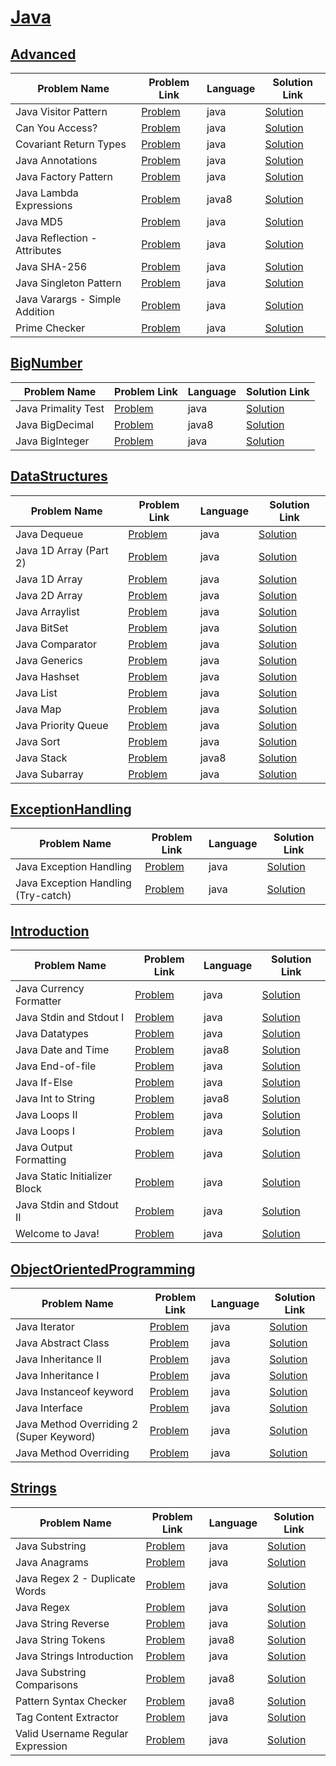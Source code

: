 # [Java](https://www.hackerrank.com/domains/java)


## [Advanced](https://www.hackerrank.com/domains/java/java-advanced)

|Problem Name|Problem Link|Language|Solution Link|
---|---|---|---
|Java Visitor Pattern|[Problem](https://www.hackerrank.com/challenges/java-vistor-pattern/problem)|java|[Solution](./JavaVisitorPattern.java)|
|Can You Access?|[Problem](https://www.hackerrank.com/challenges/can-you-access/problem)|java|[Solution](./CanYouAccess?.java)|
|Covariant Return Types|[Problem](https://www.hackerrank.com/challenges/java-covariance/problem)|java|[Solution](./CovariantReturnTypes.java)|
|Java Annotations|[Problem](https://www.hackerrank.com/challenges/java-annotations/problem)|java|[Solution](./JavaAnnotations.java)|
|Java Factory Pattern|[Problem](https://www.hackerrank.com/challenges/java-factory/problem)|java|[Solution](./JavaFactoryPattern.java)|
|Java Lambda Expressions|[Problem](https://www.hackerrank.com/challenges/java-lambda-expressions/problem)|java8|[Solution](./JavaLambdaExpressions.java)|
|Java MD5|[Problem](https://www.hackerrank.com/challenges/java-md5/problem)|java|[Solution](./JavaMD5.java)|
|Java Reflection - Attributes|[Problem](https://www.hackerrank.com/challenges/java-reflection-attributes/problem)|java|[Solution](./JavaReflection-Attributes.java)|
|Java SHA-256|[Problem](https://www.hackerrank.com/challenges/sha-256/problem)|java|[Solution](./JavaSHA-256.java)|
|Java Singleton Pattern|[Problem](https://www.hackerrank.com/challenges/java-singleton/problem)|java|[Solution](./JavaSingletonPattern.java)|
|Java Varargs - Simple Addition|[Problem](https://www.hackerrank.com/challenges/simple-addition-varargs/problem)|java|[Solution](./JavaVarargs-SimpleAddition.java)|
|Prime Checker|[Problem](https://www.hackerrank.com/challenges/prime-checker/problem)|java|[Solution](./PrimeChecker.java)|


## [BigNumber](https://www.hackerrank.com/domains/java/bignumber)

|Problem Name|Problem Link|Language|Solution Link|
---|---|---|---
|Java Primality Test|[Problem](https://www.hackerrank.com/challenges/java-primality-test/problem)|java|[Solution](./JavaPrimalityTest.java)|
|Java BigDecimal|[Problem](https://www.hackerrank.com/challenges/java-bigdecimal/problem)|java8|[Solution](./JavaBigDecimal.java)|
|Java BigInteger|[Problem](https://www.hackerrank.com/challenges/java-biginteger/problem)|java|[Solution](./JavaBigInteger.java)|


## [DataStructures](https://www.hackerrank.com/domains/java/java-data-structure)

|Problem Name|Problem Link|Language|Solution Link|
---|---|---|---
|Java Dequeue|[Problem](https://www.hackerrank.com/challenges/java-dequeue/problem)|java|[Solution](./JavaDequeue.java)|
|Java 1D Array (Part 2)|[Problem](https://www.hackerrank.com/challenges/java-1d-array/problem)|java|[Solution](./Java1DArray(Part2).java)|
|Java 1D Array|[Problem](https://www.hackerrank.com/challenges/java-1d-array-introduction/problem)|java|[Solution](./Java1DArray.java)|
|Java 2D Array|[Problem](https://www.hackerrank.com/challenges/java-2d-array/problem)|java|[Solution](./Java2DArray.java)|
|Java Arraylist|[Problem](https://www.hackerrank.com/challenges/java-arraylist/problem)|java|[Solution](./JavaArraylist.java)|
|Java BitSet|[Problem](https://www.hackerrank.com/challenges/java-bitset/problem)|java|[Solution](./JavaBitSet.java)|
|Java Comparator|[Problem](https://www.hackerrank.com/challenges/java-comparator/problem)|java|[Solution](./JavaComparator.java)|
|Java Generics|[Problem](https://www.hackerrank.com/challenges/java-generics/problem)|java|[Solution](./JavaGenerics.java)|
|Java Hashset|[Problem](https://www.hackerrank.com/challenges/java-hashset/problem)|java|[Solution](./JavaHashset.java)|
|Java List|[Problem](https://www.hackerrank.com/challenges/java-list/problem)|java|[Solution](./JavaList.java)|
|Java Map|[Problem](https://www.hackerrank.com/challenges/phone-book/problem)|java|[Solution](./JavaMap.java)|
|Java Priority Queue|[Problem](https://www.hackerrank.com/challenges/java-priority-queue/problem)|java|[Solution](./JavaPriorityQueue.java)|
|Java Sort|[Problem](https://www.hackerrank.com/challenges/java-sort/problem)|java|[Solution](./JavaSort.java)|
|Java Stack|[Problem](https://www.hackerrank.com/challenges/java-stack/problem)|java8|[Solution](./JavaStack.java)|
|Java Subarray|[Problem](https://www.hackerrank.com/challenges/java-negative-subarray/problem)|java|[Solution](./JavaSubarray.java)|


## [ExceptionHandling](https://www.hackerrank.com/domains/java/handling-exceptions)

|Problem Name|Problem Link|Language|Solution Link|
---|---|---|---
|Java Exception Handling|[Problem](https://www.hackerrank.com/challenges/java-exception-handling/problem)|java|[Solution](./JavaExceptionHandling.java)|
|Java Exception Handling (Try-catch)|[Problem](https://www.hackerrank.com/challenges/java-exception-handling-try-catch/problem)|java|[Solution](./JavaExceptionHandling(Try-catch).java)|


## [Introduction](https://www.hackerrank.com/domains/java/java-introduction)

|Problem Name|Problem Link|Language|Solution Link|
---|---|---|---
|Java Currency Formatter|[Problem](https://www.hackerrank.com/challenges/java-currency-formatter/problem)|java|[Solution](./JavaCurrencyFormatter.java)|
| Java Stdin and Stdout I|[Problem](https://www.hackerrank.com/challenges/java-stdin-and-stdout-1/problem)|java|[Solution](./JavaStdinandStdoutI.java)|
|Java Datatypes|[Problem](https://www.hackerrank.com/challenges/java-datatypes/problem)|java|[Solution](./JavaDatatypes.java)|
|Java Date and Time|[Problem](https://www.hackerrank.com/challenges/java-date-and-time/problem)|java8|[Solution](./JavaDateandTime.java)|
|Java End-of-file|[Problem](https://www.hackerrank.com/challenges/java-end-of-file/problem)|java|[Solution](./JavaEnd-of-file.java)|
|Java If-Else|[Problem](https://www.hackerrank.com/challenges/java-if-else/problem)|java|[Solution](./JavaIf-Else.java)|
|Java Int to String|[Problem](https://www.hackerrank.com/challenges/java-int-to-string/problem)|java8|[Solution](./JavaInttoString.java)|
|Java Loops II|[Problem](https://www.hackerrank.com/challenges/java-loops/problem)|java|[Solution](./JavaLoopsII.java)|
|Java Loops I|[Problem](https://www.hackerrank.com/challenges/java-loops-i/problem)|java|[Solution](./JavaLoopsI.java)|
|Java Output Formatting|[Problem](https://www.hackerrank.com/challenges/java-output-formatting/problem)|java|[Solution](./JavaOutputFormatting.java)|
|Java Static Initializer Block|[Problem](https://www.hackerrank.com/challenges/java-static-initializer-block/problem)|java|[Solution](./JavaStaticInitializerBlock.java)|
|Java Stdin and Stdout II|[Problem](https://www.hackerrank.com/challenges/java-stdin-stdout/problem)|java|[Solution](./JavaStdinandStdoutII.java)|
|Welcome to Java!|[Problem](https://www.hackerrank.com/challenges/welcome-to-java/problem)|java|[Solution](./WelcometoJava!.java)|


## [ObjectOrientedProgramming](https://www.hackerrank.com/domains/java/oop)

|Problem Name|Problem Link|Language|Solution Link|
---|---|---|---
|Java Iterator|[Problem](https://www.hackerrank.com/challenges/java-iterator/problem)|java|[Solution](./JavaIterator.java)|
|Java Abstract Class|[Problem](https://www.hackerrank.com/challenges/java-abstract-class/problem)|java|[Solution](./JavaAbstractClass.java)|
|Java Inheritance II|[Problem](https://www.hackerrank.com/challenges/java-inheritance-2/problem)|java|[Solution](./JavaInheritanceII.java)|
|Java Inheritance I|[Problem](https://www.hackerrank.com/challenges/java-inheritance-1/problem)|java|[Solution](./JavaInheritanceI.java)|
|Java Instanceof keyword|[Problem](https://www.hackerrank.com/challenges/java-instanceof-keyword/problem)|java|[Solution](./JavaInstanceofkeyword.java)|
|Java Interface|[Problem](https://www.hackerrank.com/challenges/java-interface/problem)|java|[Solution](./JavaInterface.java)|
|Java Method Overriding 2 (Super Keyword)|[Problem](https://www.hackerrank.com/challenges/java-method-overriding-2-super-keyword/problem)|java|[Solution](./JavaMethodOverriding2(SuperKeyword).java)|
|Java Method Overriding|[Problem](https://www.hackerrank.com/challenges/java-method-overriding/problem)|java|[Solution](./JavaMethodOverriding.java)|


## [Strings](https://www.hackerrank.com/domains/java/java-strings)

|Problem Name|Problem Link|Language|Solution Link|
---|---|---|---
|Java Substring|[Problem](https://www.hackerrank.com/challenges/java-substring/problem)|java|[Solution](./JavaSubstring.java)|
|Java Anagrams|[Problem](https://www.hackerrank.com/challenges/java-anagrams/problem)|java|[Solution](./JavaAnagrams.java)|
|Java Regex 2 - Duplicate Words|[Problem](https://www.hackerrank.com/challenges/duplicate-word/problem)|java|[Solution](./JavaRegex2-DuplicateWords.java)|
|Java Regex|[Problem](https://www.hackerrank.com/challenges/java-regex/problem)|java|[Solution](./JavaRegex.java)|
|Java String Reverse|[Problem](https://www.hackerrank.com/challenges/java-string-reverse/problem)|java|[Solution](./JavaStringReverse.java)|
|Java String Tokens|[Problem](https://www.hackerrank.com/challenges/java-string-tokens/problem)|java8|[Solution](./JavaStringTokens.java)|
|Java Strings Introduction|[Problem](https://www.hackerrank.com/challenges/java-strings-introduction/problem)|java|[Solution](./JavaStringsIntroduction.java)|
|Java Substring Comparisons|[Problem](https://www.hackerrank.com/challenges/java-string-compare/problem)|java8|[Solution](./JavaSubstringComparisons.java)|
|Pattern Syntax Checker|[Problem](https://www.hackerrank.com/challenges/pattern-syntax-checker/problem)|java8|[Solution](./PatternSyntaxChecker.java)|
|Tag Content Extractor|[Problem](https://www.hackerrank.com/challenges/tag-content-extractor/problem)|java|[Solution](./TagContentExtractor.java)|
|Valid Username Regular Expression|[Problem](https://www.hackerrank.com/challenges/valid-username-checker/problem)|java|[Solution](./ValidUsernameRegularExpression.java)|
